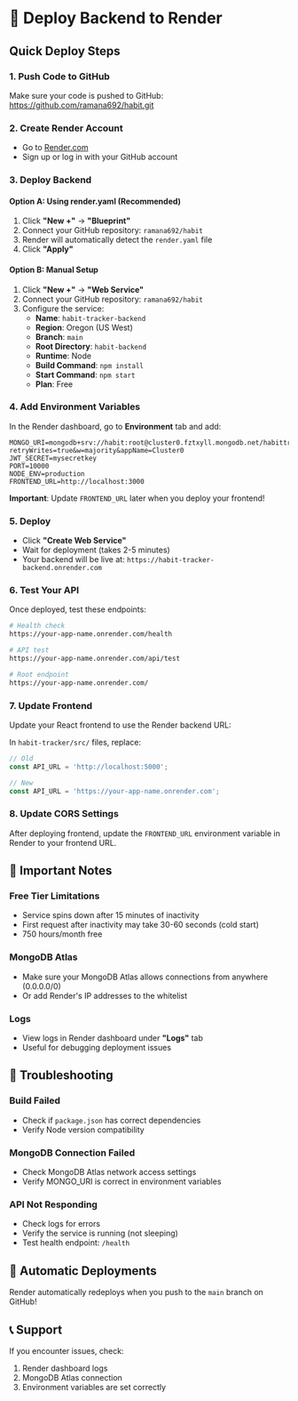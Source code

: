 # 🚀 Deploy Backend to Render

## Quick Deploy Steps

### 1. Push Code to GitHub
Make sure your code is pushed to GitHub: https://github.com/ramana692/habit.git

### 2. Create Render Account
- Go to [Render.com](https://render.com)
- Sign up or log in with your GitHub account

### 3. Deploy Backend

#### Option A: Using render.yaml (Recommended)
1. Click **"New +"** → **"Blueprint"**
2. Connect your GitHub repository: `ramana692/habit`
3. Render will automatically detect the `render.yaml` file
4. Click **"Apply"**

#### Option B: Manual Setup
1. Click **"New +"** → **"Web Service"**
2. Connect your GitHub repository: `ramana692/habit`
3. Configure the service:
   - **Name**: `habit-tracker-backend`
   - **Region**: Oregon (US West)
   - **Branch**: `main`
   - **Root Directory**: `habit-backend`
   - **Runtime**: Node
   - **Build Command**: `npm install`
   - **Start Command**: `npm start`
   - **Plan**: Free

### 4. Add Environment Variables
In the Render dashboard, go to **Environment** tab and add:

```
MONGO_URI=mongodb+srv://habit:root@cluster0.fztxyll.mongodb.net/habittracker?retryWrites=true&w=majority&appName=Cluster0
JWT_SECRET=mysecretkey
PORT=10000
NODE_ENV=production
FRONTEND_URL=http://localhost:3000
```

**Important**: Update `FRONTEND_URL` later when you deploy your frontend!

### 5. Deploy
- Click **"Create Web Service"**
- Wait for deployment (takes 2-5 minutes)
- Your backend will be live at: `https://habit-tracker-backend.onrender.com`

### 6. Test Your API
Once deployed, test these endpoints:

```bash
# Health check
https://your-app-name.onrender.com/health

# API test
https://your-app-name.onrender.com/api/test

# Root endpoint
https://your-app-name.onrender.com/
```

### 7. Update Frontend
Update your React frontend to use the Render backend URL:

In `habit-tracker/src/` files, replace:
```javascript
// Old
const API_URL = 'http://localhost:5000';

// New
const API_URL = 'https://your-app-name.onrender.com';
```

### 8. Update CORS Settings
After deploying frontend, update the `FRONTEND_URL` environment variable in Render to your frontend URL.

## 📝 Important Notes

### Free Tier Limitations
- Service spins down after 15 minutes of inactivity
- First request after inactivity may take 30-60 seconds (cold start)
- 750 hours/month free

### MongoDB Atlas
- Make sure your MongoDB Atlas allows connections from anywhere (0.0.0.0/0)
- Or add Render's IP addresses to the whitelist

### Logs
- View logs in Render dashboard under **"Logs"** tab
- Useful for debugging deployment issues

## 🐛 Troubleshooting

### Build Failed
- Check if `package.json` has correct dependencies
- Verify Node version compatibility

### MongoDB Connection Failed
- Check MongoDB Atlas network access settings
- Verify MONGO_URI is correct in environment variables

### API Not Responding
- Check logs for errors
- Verify the service is running (not sleeping)
- Test health endpoint: `/health`

## 🔄 Automatic Deployments
Render automatically redeploys when you push to the `main` branch on GitHub!

## 📞 Support
If you encounter issues, check:
1. Render dashboard logs
2. MongoDB Atlas connection
3. Environment variables are set correctly
